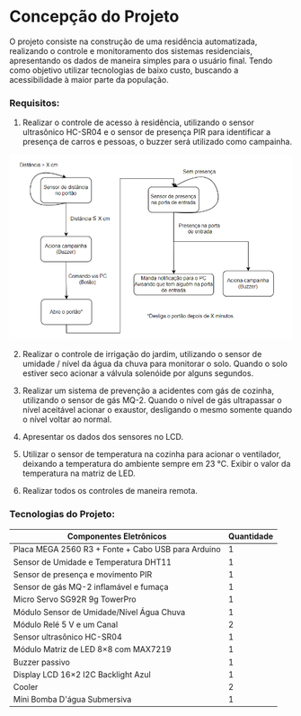 # Concepção do Projeto

O projeto consiste na construção de uma residência automatizada, realizando o controle e monitoramento dos sistemas residenciais, apresentando os dados de maneira simples para o usuário final. Tendo como objetivo utilizar tecnologias de baixo custo, buscando a acessibilidade à maior parte da população.

### Requisitos:

1. Realizar o controle de acesso à residência, utilizando o sensor ultrasônico HC-SR04 e o sensor de presença PIR para identificar a presença de carros e pessoas, o buzzer será utilizado como campainha.

![](./figuras/fluxograma_areaexterna.png)

2. Realizar o controle de irrigação do jardim, utilizando o sensor de umidade / nível da água da chuva para monitorar o solo. Quando o solo estiver seco acionar a válvula solenóide por alguns segundos.

3. Realizar um sistema de prevenção a acidentes com gás de cozinha, utilizando o sensor de gás MQ-2. Quando o nível de gás ultrapassar o nível aceitável acionar o exaustor, desligando o mesmo somente quando o nível voltar ao normal.

4. Apresentar os dados dos sensores no LCD.

5. Utilizar o sensor de temperatura na cozinha para acionar o ventilador, deixando a temperatura do ambiente sempre em 23 °C. Exibir o valor da temperatura na matriz de LED. 

6. Realizar todos os controles de maneira remota.

### Tecnologias do Projeto:

|  Componentes Eletrônicos                           | Quantidade |
| -------------------------------------------------- | ---------- |
| Placa MEGA 2560 R3 + Fonte + Cabo USB para Arduino |      1     |
| Sensor de Umidade e Temperatura DHT11 |      1     |
| Sensor de presença e movimento PIR |      1     |
| Sensor de gás MQ-2 inflamável e fumaça |      1     |
| Micro Servo SG92R 9g TowerPro |      1     |
| Módulo Sensor de Umidade/Nível Água Chuva |      1     |
| Módulo Relé 5 V e um Canal |      2     |
| Sensor ultrasônico HC-SR04 |      1     |
| Módulo Matriz de LED 8×8 com MAX7219 |      1     |
| Buzzer passivo |      1     |
| Display LCD 16×2 I2C Backlight Azul |      1     |
| Cooler |      2     |
| Mini Bomba D'água Submersiva |      1     |




